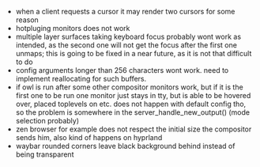 - when a client requests a cursor it may render two cursors for some reason
- hotpluging monitors does not work
- multiple layer surfaces taking keyboard focus probably wont work as intended, as the second one will not get the focus after the first one unmaps; this is going to be fixed in a near future, as it is not that difficult to do
- config arguments longer than 256 characters wont work. need to implement reallocating for such buffers.
- if owl is run after some other compositor monitors work, but if it is the first one to be run one monitor just stays in tty, but is able to be hovered over, placed toplevels on etc. does not happen with default config tho, so the problem is somewhere in the server_handle_new_output() (mode selection probably)
- zen browser for example does not respect the initial size the compositor sends him, also kind of happens on hyprland
- waybar rounded corners leave black background behind instead of being transparent
